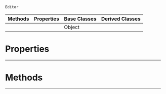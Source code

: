  `Editor`

|Methods|Properties|Base Classes|Derived Classes|
|---|---|---|---|
| | |Object| |


 #  Properties


---  
 #  Methods


---  
 
  
  
  
  
  
  
  

 
